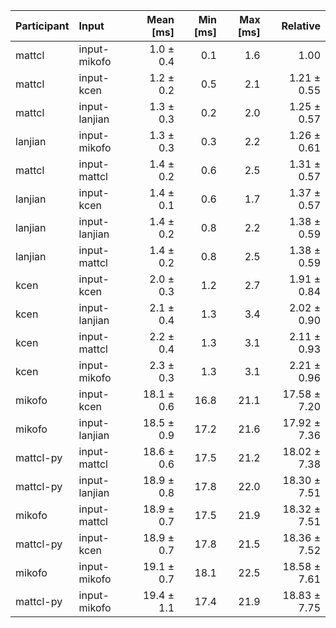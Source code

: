| Participant | Input | Mean [ms] | Min [ms] | Max [ms] | Relative |
|:---|:---|---:|---:|---:|---:|
| mattcl | input-mikofo | 1.0 ± 0.4 | 0.1 | 1.6 | 1.00 |
| mattcl | input-kcen | 1.2 ± 0.2 | 0.5 | 2.1 | 1.21 ± 0.55 |
| mattcl | input-lanjian | 1.3 ± 0.3 | 0.2 | 2.0 | 1.25 ± 0.57 |
| lanjian | input-mikofo | 1.3 ± 0.3 | 0.3 | 2.2 | 1.26 ± 0.61 |
| mattcl | input-mattcl | 1.4 ± 0.2 | 0.6 | 2.5 | 1.31 ± 0.57 |
| lanjian | input-kcen | 1.4 ± 0.1 | 0.6 | 1.7 | 1.37 ± 0.57 |
| lanjian | input-lanjian | 1.4 ± 0.2 | 0.8 | 2.2 | 1.38 ± 0.59 |
| lanjian | input-mattcl | 1.4 ± 0.2 | 0.8 | 2.5 | 1.38 ± 0.59 |
| kcen | input-kcen | 2.0 ± 0.3 | 1.2 | 2.7 | 1.91 ± 0.84 |
| kcen | input-lanjian | 2.1 ± 0.4 | 1.3 | 3.4 | 2.02 ± 0.90 |
| kcen | input-mattcl | 2.2 ± 0.4 | 1.3 | 3.1 | 2.11 ± 0.93 |
| kcen | input-mikofo | 2.3 ± 0.3 | 1.3 | 3.1 | 2.21 ± 0.96 |
| mikofo | input-kcen | 18.1 ± 0.6 | 16.8 | 21.1 | 17.58 ± 7.20 |
| mikofo | input-lanjian | 18.5 ± 0.9 | 17.2 | 21.6 | 17.92 ± 7.36 |
| mattcl-py | input-mattcl | 18.6 ± 0.6 | 17.5 | 21.2 | 18.02 ± 7.38 |
| mattcl-py | input-lanjian | 18.9 ± 0.8 | 17.8 | 22.0 | 18.30 ± 7.51 |
| mikofo | input-mattcl | 18.9 ± 0.7 | 17.5 | 21.9 | 18.32 ± 7.51 |
| mattcl-py | input-kcen | 18.9 ± 0.7 | 17.8 | 21.5 | 18.36 ± 7.52 |
| mikofo | input-mikofo | 19.1 ± 0.7 | 18.1 | 22.5 | 18.58 ± 7.61 |
| mattcl-py | input-mikofo | 19.4 ± 1.1 | 17.4 | 21.9 | 18.83 ± 7.75 |
